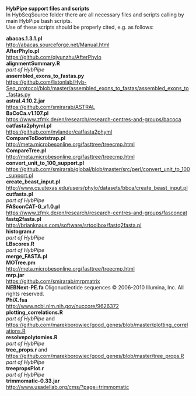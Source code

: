 **HybPipe support files and scripts**  
In HybSeqSource folder there are all necessary files and scripts calling by main HybPipe bash scripts.  
Use of these scripts should be properly cited, e.g. as follows:  
  
**abacas.1.3.1.pl**  
http://abacas.sourceforge.net/Manual.html  
**AfterPhylo.pl**  
https://github.com/qiyunzhu/AfterPhylo  
**alignmentSummary.R**  
_part of HybPipe_  
**assembled_exons_to_fastas.py**  
https://github.com/listonlab/Hyb-Seq_protocol/blob/master/assembled_exons_to_fastas/assembled_exons_to_fastas.py  
**astral.4.10.2.jar**  
https://github.com/smirarab/ASTRAL  
**BaCoCa.v1.107.pl**  
https://www.zfmk.de/en/research/research-centres-and-groups/bacoca  
**catfasta2phyml.pl**  
https://github.com/nylander/catfasta2phyml  
**CompareToBootstrap.pl**  
http://meta.microbesonline.org/fasttree/treecmp.html  
**CompareTree.pl**  
http://meta.microbesonline.org/fasttree/treecmp.html  
**convert_unit_to_100_support.pl**  
https://github.com/smirarab/global/blob/master/src/perl/convert_unit_to_100_support.pl  
**create_beast_input.pl**  
http://www.cs.utexas.edu/users/phylo/datasets/bbca/create_beast_input.pl  
**cutfasta.pl**  
_part of HybPipe_  
**FASconCAT-G_v1.0.pl**  
https://www.zfmk.de/en/research/research-centres-and-groups/fasconcat  
**fastq2fasta.pl**  
http://brianknaus.com/software/srtoolbox/fastq2fasta.pl  
**histogram.r**  
_part of HybPipe_  
**LBscores.R**  
_part of HybPipe_  
**merge_FASTA.pl**  
**MOTree.pm**  
http://meta.microbesonline.org/fasttree/treecmp.html  
**mrp.jar**  
https://github.com/smirarab/mrpmatrix  
**NEBNext-PE.fa** 
Oligonucleotide sequences © 2006-2010 Illumina, Inc. All rights reserved.  
**PhiX.fsa**  
http://www.ncbi.nlm.nih.gov/nuccore/9626372  
**plotting_correlations.R**  
_part of HybPipe_ and https://github.com/marekborowiec/good_genes/blob/master/plotting_correlations.R  
**resolvepolytomies.R**  
_part of HybPipe_  
**tree_props.r** and https://github.com/marekborowiec/good_genes/blob/master/tree_props.R  
_part of HybPipe_  
**treepropsPlot.r**  
_part of HybPipe_  
**trimmomatic-0.33.jar**  
http://www.usadellab.org/cms/?page=trimmomatic  
